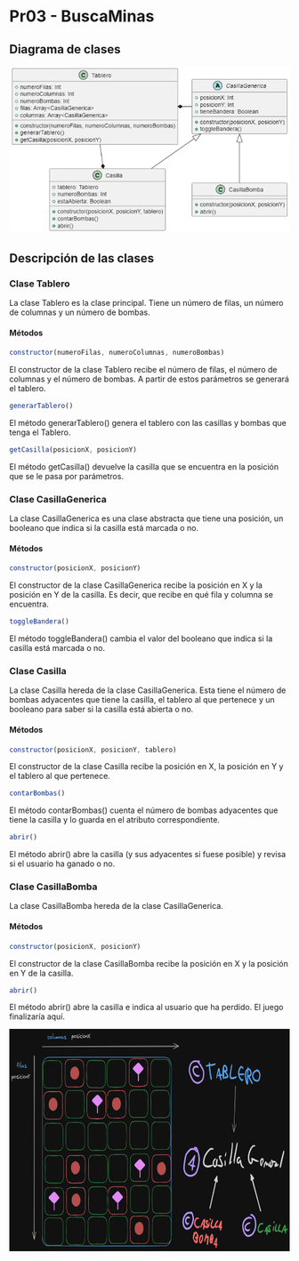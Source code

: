 # Pr03 - BuscaMinas

## Diagrama de clases

![Diagrama de clases](./img/diagrama-clases.png)

## Descripción de las clases

### Clase Tablero

La clase Tablero es la clase principal. Tiene un número de filas, un número de columnas y un número de bombas.

#### Métodos

```javascript
constructor(numeroFilas, numeroColumnas, numeroBombas)
```

El constructor de la clase Tablero recibe el número de filas, el número de columnas y el número de bombas. A partir de estos parámetros se generará el tablero.

```javascript
generarTablero()
```

El método generarTablero() genera el tablero con las casillas y bombas que tenga el Tablero.

```javascript
getCasilla(posicionX, posicionY)
```

El método getCasilla() devuelve la casilla que se encuentra en la posición que se le pasa por parámetros.

### Clase CasillaGenerica

La clase CasillaGenerica es una clase abstracta que tiene una posición, un booleano que indica si la casilla está marcada o no.

#### Métodos

```javascript
constructor(posicionX, posicionY)
```

El constructor de la clase CasillaGenerica recibe la posición en X y la posición en Y de la casilla. Es decir, que recibe en qué fila y columna se encuentra.

```javascript
toggleBandera()
```

El método toggleBandera() cambia el valor del booleano que indica si la casilla está marcada o no.

### Clase Casilla

La clase Casilla hereda de la clase CasillaGenerica. Esta tiene el número de bombas adyacentes que tiene la casilla, el tablero al que pertenece y un booleano para saber si la casilla está abierta o no.

#### Métodos

```javascript
constructor(posicionX, posicionY, tablero)
```

El constructor de la clase Casilla recibe la posición en X, la posición en Y y el tablero al que pertenece.

```javascript
contarBombas()
```

El método contarBombas() cuenta el número de bombas adyacentes que tiene la casilla y lo guarda en el atributo correspondiente.

```javascript
abrir()
```

El método abrir() abre la casilla (y sus adyacentes si fuese posible) y revisa si el usuario ha ganado o no.

### Clase CasillaBomba

La clase CasillaBomba hereda de la clase CasillaGenerica.

#### Métodos

```javascript
constructor(posicionX, posicionY)
```

El constructor de la clase CasillaBomba recibe la posición en X y la posición en Y de la casilla.

```javascript
abrir()
```

El método abrir() abre la casilla e indica al usuario que ha perdido. El juego finalizaría aquí.

<img src="./img/esquema.png" height="400" alt="Esquema boceto del buscaminas" />
